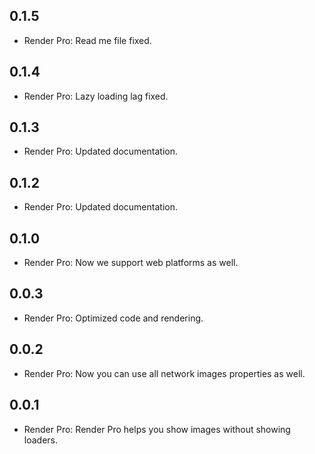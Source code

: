 ## 0.1.5

* Render Pro: Read me file fixed.
## 0.1.4

* Render Pro: Lazy loading lag fixed.
## 0.1.3

* Render Pro: Updated documentation.
## 0.1.2

* Render Pro: Updated documentation.
## 0.1.0

* Render Pro: Now we support web platforms as well.
## 0.0.3

* Render Pro: Optimized code and rendering.
## 0.0.2

* Render Pro: Now you can use all network images properties as well.

## 0.0.1

* Render Pro: Render Pro helps you show images without showing loaders.
